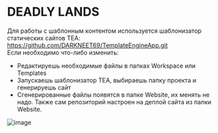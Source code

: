 # DEADLY LANDS
  
Для работы с шаблонным контентом используется шаблонизатор статических сайтов TEA: https://github.com/DARKNEET69/TemplateEngineApp.git  
Если необходимо что-либо изменить:
- Редактируешь необходимые файлы в папках Workspace или Templates
- Запускаешь шаблонизатор TEA, выбираешь папку проекта и генерируешь сайт
- Сгенерированные файлы появятся в папке Website, их менять не надо. Также сам репозиторий настроен на деплой сайта из папки Website.
  
![image](https://user-images.githubusercontent.com/63448832/210022044-8ae4ef82-891f-4275-bf04-882fd1b9ba98.png)
